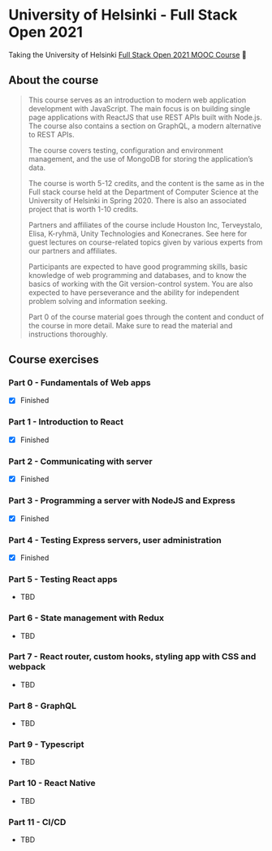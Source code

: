 # University of Helsinki - Full Stack Open 2021
Taking the University of Helsinki [Full Stack Open 2021 MOOC Course](https://fullstackopen.com/en) 💪

## About the course
> This course serves as an introduction to modern web application development with JavaScript. The main focus is on building single page applications with ReactJS that use REST APIs built with Node.js. The course also contains a section on GraphQL, a modern alternative to REST APIs.
>
> The course covers testing, configuration and environment management, and the use of MongoDB for storing the application’s data.
>
> The course is worth 5-12 credits, and the content is the same as in the Full stack course held at the Department of Computer Science at the University of Helsinki in Spring 2020. There is also an associated project that is worth 1-10 credits.
>
> Partners and affiliates of the course include Houston Inc, Terveystalo, Elisa, K-ryhmä, Unity Technologies and Konecranes. See here for guest lectures on course-related topics given by various experts from our partners and affiliates.
>
> Participants are expected to have good programming skills, basic knowledge of web programming and databases, and to know the basics of working with the Git version-control system. You are also expected to have perseverance and the ability for independent problem solving and information seeking.
>
> Part 0 of the course material goes through the content and conduct of the course in more detail. Make sure to read the material and instructions thoroughly.

## Course exercises
### Part 0 - Fundamentals of Web apps
- [x] Finished

### Part 1 - Introduction to React
- [x] Finished

### Part 2 - Communicating with server
- [x] Finished

### Part 3 - Programming a server with NodeJS and Express
- [x] Finished

### Part 4 - Testing Express servers, user administration
- [x] Finished

### Part 5 - Testing React apps
- TBD

### Part 6 - State management with Redux
- TBD

### Part 7 - React router, custom hooks, styling app with CSS and webpack
- TBD

### Part 8 - GraphQL
- TBD

### Part 9 - Typescript
- TBD

### Part 10 - React Native
- TBD

### Part 11 - CI/CD
- TBD
